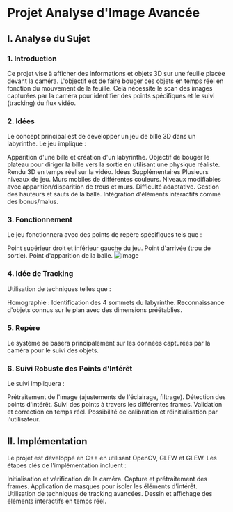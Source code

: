 # Projet Analyse d'Image Avancée

## I. Analyse du Sujet
### 1. Introduction
Ce projet vise à afficher des informations et objets 3D sur une feuille placée devant la caméra. L'objectif est de faire bouger ces objets en temps réel en fonction du mouvement de la feuille. Cela nécessite le scan des images capturées par la caméra pour identifier des points spécifiques et le suivi (tracking) du flux vidéo.

### 2. Idées
Le concept principal est de développer un jeu de bille 3D dans un labyrinthe. Le jeu implique :

Apparition d'une bille et création d'un labyrinthe.
Objectif de bouger le plateau pour diriger la bille vers la sortie en utilisant une physique réaliste.
Rendu 3D en temps réel sur la vidéo.
Idées Supplémentaires
Plusieurs niveaux de jeu.
Murs mobiles de différentes couleurs.
Niveaux modifiables avec apparition/disparition de trous et murs.
Difficulté adaptative.
Gestion des hauteurs et sauts de la balle.
Intégration d'éléments interactifs comme des bonus/malus.
### 3. Fonctionnement
Le jeu fonctionnera avec des points de repère spécifiques tels que :

Point supérieur droit et inférieur gauche du jeu.
Point d'arrivée (trou de sortie).
Point d'apparition de la balle.
![image](https://github.com/Jhinslain/AIA/assets/152390192/5380d7ba-ab68-4af2-9673-f371b33d03dd)

### 4. Idée de Tracking
Utilisation de techniques telles que :

Homographie : Identification des 4 sommets du labyrinthe.
Reconnaissance d'objets connus sur le plan avec des dimensions préétablies.
### 5. Repère
Le système se basera principalement sur les données capturées par la caméra pour le suivi des objets.

### 6. Suivi Robuste des Points d'Intérêt
Le suivi impliquera :

Prétraitement de l'image (ajustements de l'éclairage, filtrage).
Détection des points d'intérêt.
Suivi des points à travers les différentes frames.
Validation et correction en temps réel.
Possibilité de calibration et réinitialisation par l'utilisateur.
## II. Implémentation
Le projet est développé en C++ en utilisant OpenCV, GLFW et GLEW. Les étapes clés de l'implémentation incluent :

Initialisation et vérification de la caméra.
Capture et prétraitement des frames.
Application de masques pour isoler les éléments d'intérêt.
Utilisation de techniques de tracking avancées.
Dessin et affichage des éléments interactifs en temps réel.

